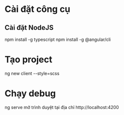 # Cài đặt công cụ
## Cài đặt NodeJS
npm install -g typescript
npm install -g @angular/cli

# Tạo project
ng new client --style=scss

# Chạy debug
ng serve
mở trình duyệt tại địa chỉ http://localhost:4200